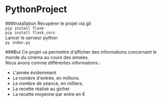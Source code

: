 # PythonProject

###Installation
Récupérer le projet via git <br>
```pip install flask```<br>
```pip install flask_cors```<br>
Lancer le serveur python <br>
```py index.py ```

###But
Ce projet va permettre d'afficher des informations concernant le monde du cinéma au cours des années. 
<br>Nous avons comme différentes informations : 
- L'année évidemment
- Le nombre d'entrée, en millions. 
- Le nombre de séance, en milliers. 
- La recette réalisé au gichet
- La recette moyenne par entre en €